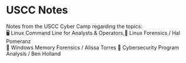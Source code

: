 # USCC Notes
Notes from the USCC Cyber Camp regarding the topics: <br>
🖥 Linux Command Line for Analysts & Operators,🐧 Linux Forensics / Hal Pomeranz<br>
🧠 Windows Memory Forensics / Alissa Torres
💾 Cybersecurity Program Analysis / Ben Holland